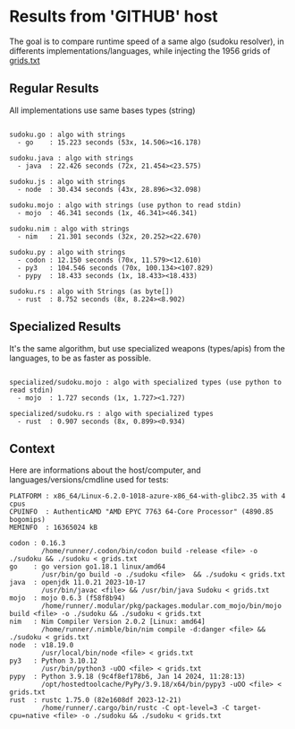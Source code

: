 # Results from 'GITHUB' host

The goal is to compare runtime speed of a same algo (sudoku resolver), in differents implementations/languages, while injecting the 1956 grids of [grids.txt](grids.txt)

## Regular Results

All implementations use same bases types (string)

```

sudoku.go : algo with strings
  - go    : 15.223 seconds (53x, 14.506><16.178)

sudoku.java : algo with strings
  - java  : 22.426 seconds (72x, 21.454><23.575)

sudoku.js : algo with strings
  - node  : 30.434 seconds (43x, 28.896><32.098)

sudoku.mojo : algo with strings (use python to read stdin)
  - mojo  : 46.341 seconds (1x, 46.341><46.341)

sudoku.nim : algo with strings
  - nim   : 21.301 seconds (32x, 20.252><22.670)

sudoku.py : algo with strings
  - codon : 12.150 seconds (70x, 11.579><12.610)
  - py3   : 104.546 seconds (70x, 100.134><107.829)
  - pypy  : 18.433 seconds (1x, 18.433><18.433)

sudoku.rs : algo with Strings (as byte[])
  - rust  : 8.752 seconds (8x, 8.224><8.902)

```

## Specialized Results

It's the same algorithm, but use specialized weapons (types/apis) from the languages, to be as faster as possible.

```

specialized/sudoku.mojo : algo with specialized types (use python to read stdin)
  - mojo  : 1.727 seconds (1x, 1.727><1.727)

specialized/sudoku.rs : algo with specialized types
  - rust  : 0.907 seconds (8x, 0.899><0.934)

```
## Context

Here are informations about the host/computer, and languages/versions/cmdline used for tests:
```
PLATFORM : x86_64/Linux-6.2.0-1018-azure-x86_64-with-glibc2.35 with 4 cpus
CPUINFO  : AuthenticAMD "AMD EPYC 7763 64-Core Processor" (4890.85 bogomips)
MEMINFO  : 16365024 kB

codon : 0.16.3
        /home/runner/.codon/bin/codon build -release <file> -o ./sudoku && ./sudoku < grids.txt
go    : go version go1.18.1 linux/amd64
        /usr/bin/go build -o ./sudoku <file>  && ./sudoku < grids.txt
java  : openjdk 11.0.21 2023-10-17
        /usr/bin/javac <file> && /usr/bin/java Sudoku < grids.txt
mojo  : mojo 0.6.3 (f58f8b94)
        /home/runner/.modular/pkg/packages.modular.com_mojo/bin/mojo build <file> -o ./sudoku && ./sudoku < grids.txt
nim   : Nim Compiler Version 2.0.2 [Linux: amd64]
        /home/runner/.nimble/bin/nim compile -d:danger <file> && ./sudoku < grids.txt
node  : v18.19.0
        /usr/local/bin/node <file> < grids.txt
py3   : Python 3.10.12
        /usr/bin/python3 -uOO <file> < grids.txt
pypy  : Python 3.9.18 (9c4f8ef178b6, Jan 14 2024, 11:28:13)
        /opt/hostedtoolcache/PyPy/3.9.18/x64/bin/pypy3 -uOO <file> < grids.txt
rust  : rustc 1.75.0 (82e1608df 2023-12-21)
        /home/runner/.cargo/bin/rustc -C opt-level=3 -C target-cpu=native <file> -o ./sudoku && ./sudoku < grids.txt

```


